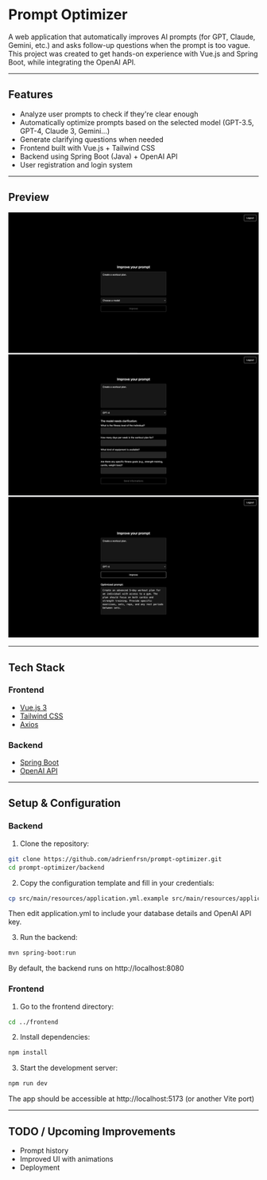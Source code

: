 # Prompt Optimizer

A web application that automatically improves AI prompts (for GPT, Claude, Gemini, etc.) and asks follow-up questions when the prompt is too vague.  
This project was created to get hands-on experience with Vue.js and Spring Boot, while integrating the OpenAI API.

---

## Features

- Analyze user prompts to check if they're clear enough
- Automatically optimize prompts based on the selected model (GPT-3.5, GPT-4, Claude 3, Gemini…)
- Generate clarifying questions when needed
- Frontend built with Vue.js + Tailwind CSS
- Backend using Spring Boot (Java) + OpenAI API
- User registration and login system

---

## Preview

![home](./img/screenshot1.png)
![questions](./img/screenshot2.png)
![result](./img/screenshot3.png)

---

## Tech Stack

### Frontend
- [Vue.js 3](https://vuejs.org/)
- [Tailwind CSS](https://tailwindcss.com/)
- [Axios](https://axios-http.com/)

### Backend
- [Spring Boot](https://spring.io/projects/spring-boot)
- [OpenAI API](https://platform.openai.com/docs)

---

## Setup & Configuration

### Backend

1. Clone the repository:

```bash
git clone https://github.com/adrienfrsn/prompt-optimizer.git
cd prompt-optimizer/backend
```

2. Copy the configuration template and fill in your credentials:

```bash
cp src/main/resources/application.yml.example src/main/resources/application.yml
```

Then edit application.yml to include your database details and OpenAI API key.

3. Run the backend:

```bash
mvn spring-boot:run
```

By default, the backend runs on http://localhost:8080

### Frontend

1. Go to the frontend directory:

```bash
cd ../frontend
```

2. Install dependencies:

```bash
npm install
```

3. Start the development server:

```bash
npm run dev
```

The app should be accessible at http://localhost:5173 (or another Vite port)

---

## TODO / Upcoming Improvements

- Prompt history
- Improved UI with animations
- Deployment